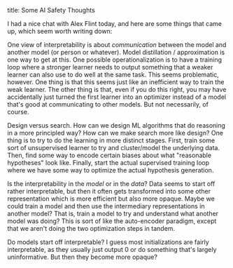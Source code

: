 title: Some AI Safety Thoughts

I had a nice chat with Alex Flint today, and here are some things that came up, which seem worth writing down:

One view of interpretability is about *communication* between the model and another model (or person or whatever). Model distillation / approximation is one way to get at this. One possible operationalization is to have a training loop where a stronger learner needs to output something that a weaker learner can also use to do well at the same task. This seems problematic, however. One thing is that this seems just like an inefficient way to train the weak learner. The other thing is that, even if you do this right, you may have accidentally just turned the first learner into an optimizer instead of a model that's good at communicating to other models. But not necessarily, of course. 

Design versus search. How can we design ML algorithms that do reasoning in a more principled way? How can we make search more like design? One thing is to try to do the learning in more distinct stages. First, train some sort of unsupervised learner to try and cluster/model the underlying data. Then, find some way to encode certain biases about what "reasonable hypotheses" look like. Finally, start the actual supervised training loop where we have some way to optimize the actual hypothesis generation. 

Is the interpretability in the *model* or in the *data*? Data seems to start off rather interpretable, but then it often gets transformed into some other representation which is more efficient but also more opaque. Maybe we could train a model and then use the intermediary representations in another model? That is, train a model to try and understand what another model was doing? This is sort of like the auto-encoder paradigm, except that we aren't doing the two optimization steps in tandem.

Do models start off interpretable? I guess most initializations are fairly interpretable, as they usually just output 0 or do something that's largely uninformative. But then they become more opaque? 



